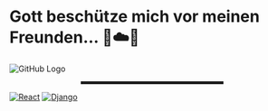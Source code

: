 # Gott beschütze mich vor meinen Freunden... 🙏☁️🚀

![GitHub Logo](https://github.com/md5-loki/media_/blob/main/bannerName.png)

<div align="center">
  <hr width="50%" style="height: 5px;">
</div>

[![React](https://img.shields.io/badge/JavaScript_Framework-ReactJS-blue?style=flat-square&logo=react&logoColor=white)](https://reactjs.org/)
[![Django](https://img.shields.io/badge/Python_Framework-Django-brightgreen?style=flat-square&logo=python&logoColor=white)](https://www.djangoproject.com/)


<!---
md5-loki/md5-loki is a ✨ special ✨ repository because its `README.md` (this file) appears on your GitHub profile.
You can click the Preview link to take a look at your changes.
--->
